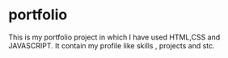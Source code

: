 # portfolio
This is my portfolio project in which I have used HTML,CSS and JAVASCRIPT.
It contain my profile like skills , projects  and stc.
